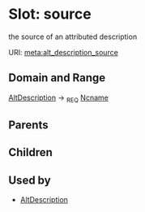 # Slot: source


the source of an attributed description

URI: [meta:alt_description_source](https://w3id.org/biolink/biolinkml/meta/alt_description_source)
## Domain and Range

[AltDescription](AltDescription.md) ->  <sub>REQ</sub> [Ncname](Ncname.md)
## Parents

## Children

## Used by

 * [AltDescription](AltDescription.md)
